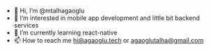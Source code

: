 - 👋 Hi, I’m @mtalhagaoglu
- 👀 I’m interested in mobile app development and little bit backend services
- 🌱 I’m currently learning react-native
- 📫 How to reach me hi@agaoglu.tech or agaoglutalha@gmail.com

<!---
mtalhagaoglu/mtalhagaoglu is a ✨ special ✨ repository because its `README.md` (this file) appears on your GitHub profile.
You can click the Preview link to take a look at your changes.
--->
